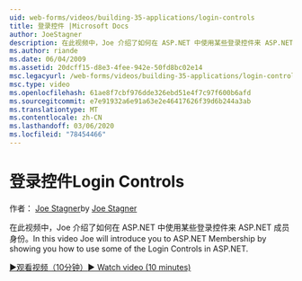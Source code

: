 ```yaml
---
uid: web-forms/videos/building-35-applications/login-controls
title: 登录控件 |Microsoft Docs
author: JoeStagner
description: 在此视频中，Joe 介绍了如何在 ASP.NET 中使用某些登录控件来 ASP.NET 成员身份。
ms.author: riande
ms.date: 06/04/2009
ms.assetid: 20dcff15-d8e3-4fee-942e-50fd8bc02e14
msc.legacyurl: /web-forms/videos/building-35-applications/login-controls
msc.type: video
ms.openlocfilehash: 61ae8f7cbf976dde326ebd51e4f7c97f600b6afd
ms.sourcegitcommit: e7e91932a6e91a63e2e46417626f39d6b244a3ab
ms.translationtype: MT
ms.contentlocale: zh-CN
ms.lasthandoff: 03/06/2020
ms.locfileid: "78454466"
---
```

# <a name="login-controls"></a><span data-ttu-id="a6f1c-103">登录控件</span><span class="sxs-lookup"><span data-stu-id="a6f1c-103">Login Controls</span></span>

<span data-ttu-id="a6f1c-104">作者： [Joe Stagner](https://github.com/JoeStagner)</span><span class="sxs-lookup"><span data-stu-id="a6f1c-104">by [Joe Stagner](https://github.com/JoeStagner)</span></span>

<span data-ttu-id="a6f1c-105">在此视频中，Joe 介绍了如何在 ASP.NET 中使用某些登录控件来 ASP.NET 成员身份。</span><span class="sxs-lookup"><span data-stu-id="a6f1c-105">In this video Joe will introduce you to ASP.NET Membership by showing you how to use some of the Login Controls in ASP.NET.</span></span>

[<span data-ttu-id="a6f1c-106">&#9654;观看视频（10分钟）</span><span class="sxs-lookup"><span data-stu-id="a6f1c-106">&#9654; Watch video (10 minutes)</span></span>](https://channel9.msdn.com/Blogs/ASP-NET-Site-Videos/login-controls)
